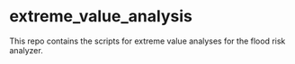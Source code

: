# extreme_value_analysis
This repo contains the scripts for extreme value analyses for the flood risk analyzer. 
